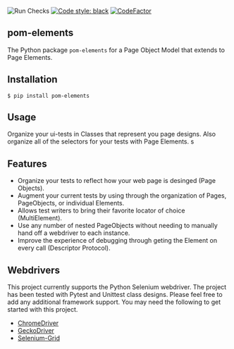 ![Run Checks](https://github.com/nickbeaird/pom-elements/workflows/Run%20Checks/badge.svg?branch=master)
[![Code style: black](https://img.shields.io/badge/code%20style-black-000000.svg)](https://github.com/psf/black)
[![CodeFactor](https://www.codefactor.io/repository/github/nickbeaird/pom-elements/badge?s=32178acb85e5cbeb67ab7378f6796de066ec16dd)](https://www.codefactor.io/repository/github/nickbeaird/pom-elements)


pom-elements
------------

The Python package `pom-elements` for a Page Object Model that extends to Page Elements.

Installation
------------

    $ pip install pom-elements

Usage
-----

Organize your ui-tests in Classes that represent you page designs. Also organize all of the selectors for your tests with Page Elements. s

Features
--------

- Organize your tests to reflect how your web page is desinged (Page Objects).
- Augment your current tests by using through the organization of Pages, PageObjects, or individual Elements.
- Allows test writers to bring their favorite locator of choice (MultiElement).
- Use any number of nested PageObjects without needing to manually hand off a webdriver to each instance.
- Improve the experience of debugging through geting the Element on every call (Descriptor Protocol).

Webdrivers
----------

This project currently supports the Python Selenium webdriver. The project has been tested with Pytest and Unittest class designs. Please feel free to add any additional framework support. You may need the following to get started with this project.

- [ChromeDriver](https://chromedriver.chromium.org/)
- [GeckoDriver](https://github.com/mozilla/geckodriver/releases)
- [Selenium-Grid](https://www.selenium.dev/documentation/en/grid/)
